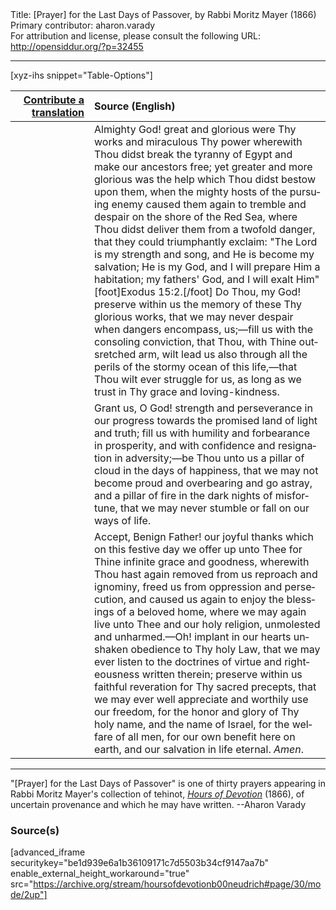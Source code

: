 <html>
<head></head>
<body>
Title: [Prayer] for the Last Days of Passover, by Rabbi Moritz Mayer (1866)<br />
Primary contributor: aharon.varady<br />
For attribution and license, please consult the following URL: <a href="http://opensiddur.org/?p=32455">http://opensiddur.org/?p=32455</a>
<p />
<hr />

[xyz-ihs snippet="Table-Options"]<table style="margin-left: auto; margin-right: auto;" class="draggable">
<thead><tr><th id="x" style="text-align: right;"><a href="/contributing/upload/">Contribute a translation</a></th><th style="text-align: left;">Source (English)</th></tr></thead>
<tbody>
<tr><td style="vertical-align:top;" width="25%">
<div class="liturgy" lang="he">

</span></div></td>
 
<td style="vertical-align:top;">
<div class="english" lang="en">
Almighty God! great and glorious were Thy works and miraculous Thy power wherewith Thou didst break the tyranny of Egypt and make our ancestors free; yet greater and more glorious was the help which Thou didst bestow upon them, when the mighty hosts of the pursuing enemy caused them again to tremble and despair on the shore of the Red Sea, where Thou didst deliver them from a twofold danger, that they could triumphantly exclaim: "The Lord is my strength and song, and He is become my salvation; He is my God, and I will prepare Him a habitation; my fathers' God, and I will exalt Him"[foot]Exodus 15:2.[/foot] Do Thou, my God! preserve within us the memory of these Thy glorious works, that we may never despair when dangers encompass, us;—fill us with the consoling conviction, that Thou, with Thine outsretched arm, wilt lead us also through all the perils of the stormy ocean of this life,—that Thou wilt ever struggle for us, as long as we trust in Thy grace and loving-kindness. 
</div></td></tr>


<tr><td style="vertical-align:top;">
<div class="liturgy" lang="he">

</span></div></td>
 
<td style="vertical-align:top;">
<div class="english" lang="en">
Grant us, O God! strength and perseverance in our progress towards the promised land of light and truth; fill us with humility and forbearance in prosperity, and with confidence and resignation in adversity;—be Thou unto us a pillar of cloud in the days of happiness, that we may not become proud and overbearing and go astray, and a pillar of fire in the dark nights of misfortune, that we may never stumble or fall on our ways of life. 
</div></td></tr>


<tr><td style="vertical-align:top;">
<div class="liturgy" lang="he">

</span></div></td>
 
<td style="vertical-align:top;">
<div class="english" lang="en">
Accept, Benign Father! our joyful thanks which on this festive day we offer up unto Thee for Thine infinite grace and goodness, wherewith Thou hast again removed from us reproach and ignominy, freed us from oppression and persecution, and caused us again to enjoy the blessings of a beloved home, where we may again live unto Thee and our holy religion, unmolested and unharmed.—Oh! implant in our hearts unshaken obedience to Thy holy Law, that we may ever listen to the doctrines of virtue and righteousness written therein; preserve within us faithful reveration for Thy sacred precepts, that we may ever well appreciate and worthily use our freedom, for the honor and glory of Thy holy name, and the name of Israel, for the welfare of all men, for our own benefit here on earth, and our salvation in life eternal. <em>Amen</em>. 
</div></td></tr>
</tbody></table>

<hr />

"[Prayer] for the Last Days of Passover" is one of thirty prayers appearing in Rabbi Moritz Mayer's collection of tehinot, <em><a href="/?p=3692">Hours of Devotion</a></em> (1866), of uncertain provenance and which he may have written. --Aharon Varady

<h3>Source(s)</h3>

[advanced_iframe securitykey="be1d939e6a1b36109171c7d5503b34cf9147aa7b" enable_external_height_workaround="true" src="https://archive.org/stream/hoursofdevotionb00neudrich#page/30/mode/2up"]

&nbsp;
</body>
</html>
